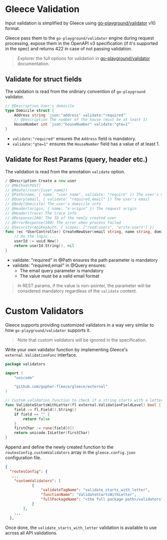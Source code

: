 # Gleece Validation

Input validation is simplified by Gleece using [go-playground/validator](https://github.com/go-playground/validator) v10 format.  

Gleece pass them to the `go-playground/validator` engine during request processing, expose them in the OpenAPI v3 specification (if it's supported in the spec) and returns 422 in case of not passing validation.

> Explorer the full options for validation in [go-playground/validator](https://pkg.go.dev/github.com/go-playground/validator/v10#section-readme) documentation.

## Validate for struct fields

The validation is read from the ordinary convention of `go-playground` validator.

```go
// @Description User's domicile
type Domicile struct {
	Address string `json:"address" validate:"required"`
	// @Description The number of the house (must be at least 1)
	HouseNumber int `json:"houseNumber" validate:"gte=1"`
}
```

- `validate:"required"` ensures the `Address` field is mandatory.  
- `validate:"gte=1"` ensures the `HouseNumber` field has a value of at least 1.  

## Validate for Rest Params (query, header etc.)

The validation is read from the annotation `validate` option.


```go
/ @Description Create a new user
// @Method(POST)
// @Route(/user/{user_name})
// @Path(name, { name: "user_name", validate: "require" }) The user's name
// @Query(email, { validate: "required,email" }) The user's email
// @Body(domicile) The user's domicile info
// @Header(origin, { name: "x-origin" }) The request origin
// @Header(trace) The trace info
// @Response(200) The ID of the newly created user
// @ErrorResponse(500) The error when process failed
// @Security(ApiKeyAuth, { scopes: ["read:users", "write:users"] })
func (ec *UserController) CreateNewUser(email string, name string, domicile Domicile, origin string, trace string) (string, error) {
	// Do the logic....
	userId := uuid.New()
	return userId.String(), nil
}
```

- validate: "required" in @Path ensures the path parameter is mandatory
- validate: "required,email" in @Query ensures:
  - The email query parameter is mandatory
  - The value must be a valid email format

> In REST params, if the value is non-pointer, the parameter will be considered mandatory regardless of the `validate` content.

# Custom Validators

Gleece supports providing customized validators in a way very similar to how `go-playground/validator` supports it.

> Note that custom validators will be ignored in the specification.

Write your own validator function by implementing Gleece's `external.ValidationFunc` interface.

```go
package validators

import (
	"unicode"

	"github.com/gopher-fleece/gleece/external"
)

// Custom validation function to check if a string starts with a letter
func ValidateStartsWithLetter(fl external.ValidationFieldLevel) bool {
	field := fl.Field().String()
	if field == "" {
		return false
	}
	firstChar := rune(field[0])
	return unicode.IsLetter(firstChar)
}
```

Append and define the newly created function to the `routesConfig.customValidators` array in the `gleece.config.json` configuration file.

```json
{
  "routesConfig": {
   ...
    "customValidators": [
			{
				"validateTagName": "validate_starts_with_letter",
				"functionName": "ValidateStartsWithLetter",
				"fullPackageName": "<the full package path>/validators"
			}
		],
    ...
  },
```

Once done, the `validate_starts_with_letter` validation is available to use across all API validations.

